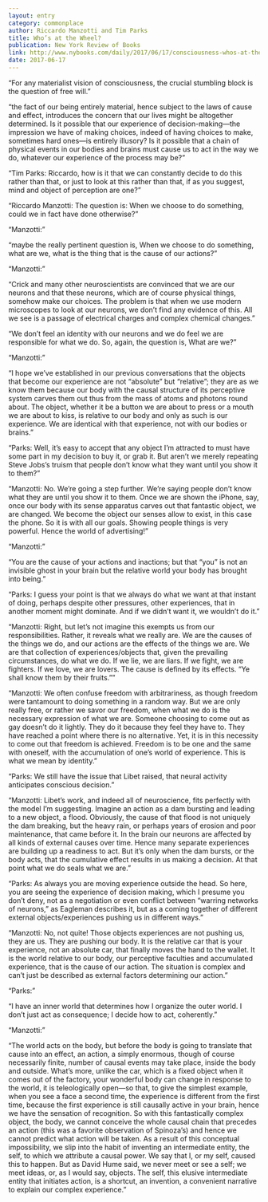 ```yaml
---
layout: entry
category: commonplace
author: Riccardo Manzotti and Tim Parks
title: Who’s at the Wheel?
publication: New York Review of Books
link: http://www.nybooks.com/daily/2017/06/17/consciousness-whos-at-the-wheel/
date: 2017-06-17
---
```


“For any materialist vision of consciousness, the crucial stumbling block is the question of free will.”

“the fact of our being entirely material, hence subject to the laws of cause and effect, introduces the concern that our lives might be altogether determined. Is it possible that our experience of decision-making—the impression we have of making choices, indeed of having choices to make, sometimes hard ones—is entirely illusory? Is it possible that a chain of physical events in our bodies and brains must cause us to act in the way we do, whatever our experience of the process may be?”

“Tim Parks: Riccardo, how is it that we can constantly decide to do this rather than that, or just to look at this rather than that, if as you suggest, mind and object of perception are one?”

“Riccardo Manzotti: The question is: When we choose to do something, could we in fact have done otherwise?”

“Manzotti:”

“maybe the really pertinent question is, When we choose to do something, what are we, what is the thing that is the cause of our actions?”

“Manzotti:”

“Crick and many other neuroscientists are convinced that we are our neurons and that these neurons, which are of course physical things, somehow make our choices. The problem is that when we use modern microscopes to look at our neurons, we don’t find any evidence of this. All we see is a passage of electrical charges and complex chemical changes.”

“We don’t feel an identity with our neurons and we do feel we are responsible for what we do. So, again, the question is, What are we?”

“Manzotti:”

“I hope we’ve established in our previous conversations that the objects that become our experience are not “absolute” but “relative”; they are as we know them because our body with the causal structure of its perceptive system carves them out thus from the mass of atoms and photons round about. The object, whether it be a button we are about to press or a mouth we are about to kiss, is relative to our body and only as such is our experience. We are identical with that experience, not with our bodies or brains.”

“Parks: Well, it’s easy to accept that any object I’m attracted to must have some part in my decision to buy it, or grab it. But aren’t we merely repeating Steve Jobs’s truism that people don’t know what they want until you show it to them?”

“Manzotti: No. We’re going a step further. We’re saying people don’t know what they are until you show it to them. Once we are shown the iPhone, say, once our body with its sense apparatus carves out that fantastic object, we are changed. We become the object our senses allow to exist, in this case the phone. So it is with all our goals. Showing people things is very powerful. Hence the world of advertising!”

“Manzotti:”

“You are the cause of your actions and inactions; but that “you” is not an invisible ghost in your brain but the relative world your body has brought into being.”

“Parks: I guess your point is that we always do what we want at that instant of doing, perhaps despite other pressures, other experiences, that in another moment might dominate. And if we didn’t want it, we wouldn’t do it.”

“Manzotti: Right, but let’s not imagine this exempts us from our responsibilities. Rather, it reveals what we really are. We are the causes of the things we do, and our actions are the effects of the things we are. We are that collection of experiences/objects that, given the prevailing circumstances, do what we do. If we lie, we are liars. If we fight, we are fighters. If we love, we are lovers. The cause is defined by its effects. “Ye shall know them by their fruits.””

“Manzotti: We often confuse freedom with arbitrariness, as though freedom were tantamount to doing something in a random way. But we are only really free, or rather we savor our freedom, when what we do is the necessary expression of what we are. Someone choosing to come out as gay doesn’t do it lightly. They do it because they feel they have to. They have reached a point where there is no alternative. Yet, it is in this necessity to come out that freedom is achieved. Freedom is to be one and the same with oneself, with the accumulation of one’s world of experience. This is what we mean by identity.”

“Parks: We still have the issue that Libet raised, that neural activity anticipates conscious decision.”

“Manzotti: Libet’s work, and indeed all of neuroscience, fits perfectly with the model I’m suggesting. Imagine an action as a dam bursting and leading to a new object, a flood. Obviously, the cause of that flood is not uniquely the dam breaking, but the heavy rain, or perhaps years of erosion and poor maintenance, that came before it. In the brain our neurons are affected by all kinds of external causes over time. Hence many separate experiences are building up a readiness to act. But it’s only when the dam bursts, or the body acts, that the cumulative effect results in us making a decision. At that point what we do seals what we are.”

“Parks: As always you are moving experience outside the head. So here, you are seeing the experience of decision making, which I presume you don’t deny, not as a negotiation or even conflict between “warring networks of neurons,” as Eagleman describes it, but as a coming together of different external objects/experiences pushing us in different ways.”

“Manzotti: No, not quite! Those objects experiences are not pushing us, they are us. They are pushing our body. It is the relative car that is your experience, not an absolute car, that finally moves the hand to the wallet. It is the world relative to our body, our perceptive faculties and accumulated experience, that is the cause of our action. The situation is complex and can’t just be described as external factors determining our action.”

“Parks:”

“I have an inner world that determines how I organize the outer world. I don’t just act as consequence; I decide how to act, coherently.”

“Manzotti:”

“The world acts on the body, but before the body is going to translate that cause into an effect, an action, a simply enormous, though of course necessarily finite, number of causal events may take place, inside the body and outside. What’s more, unlike the car, which is a fixed object when it comes out of the factory, your wonderful body can change in response to the world, it is teleologically open—so that, to give the simplest example, when you see a face a second time, the experience is different from the first time, because the first experience is still causally active in your brain, hence we have the sensation of recognition. So with this fantastically complex object, the body, we cannot conceive the whole causal chain that precedes an action (this was a favorite observation of Spinoza’s) and hence we cannot predict what action will be taken. As a result of this conceptual impossibility, we slip into the habit of inventing an intermediate entity, the self, to which we attribute a causal power. We say that I, or my self, caused this to happen. But as David Hume said, we never meet or see a self; we meet ideas, or, as I would say, objects. The self, this elusive intermediate entity that initiates action, is a shortcut, an invention, a convenient narrative to explain our complex experience.”


